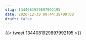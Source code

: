 ```yaml
---
slug: 1344081929897992195
date: 2020-12-30 00:44:38+00:00
draft: false
---
```


{{< tweet 1344081929897992195 >}}
